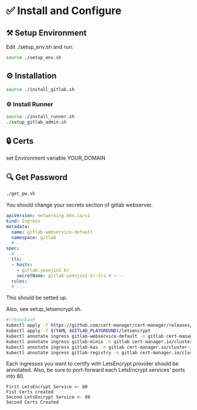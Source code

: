 # ✅ Install and Configure
## ⚒️ Setup Environment
Edit ./setup\_env.sh
and run:
```bash
source ./setup_env.sh
```
## ⚙️ Installation
```bash
source ./install_gitlab.sh
```
### ⚙️ Install Runner
```bash
source ./install_runner.sh
./setup_gitlab_admin.sh
```
## 🔒 Certs 
set Environment variable YOUR\_DOMAIN
## 🔍 Get Password
```bash
./get_pw.sh
```
You should change your secrets section of gitlab webserver.
```yaml
apiVersion: networking.k8s.io/v1
kind: Ingress
metadata:
  name: gitlab-webservice-default
  namespace: gitlab
  # ...
spec:
  # ... 
  tls:
  - hosts:
    - gitlab.yoonjin2.kr
    secretName: gitlab-yoonjin2-kr-tls # <--- 
  rules:
  # ...
```

This should be setted up.

Also, see setup\_letsencrypt.sh.
```bash
#!/bin/bash
kubectl apply -f https://github.com/cert-manager/cert-manager/releases/download/v1.14.5/cert-manager.yaml
kubectl apply -f $(YAML $GITLAB_PLAYGROUND)/letsencrypt
kubectl annotate ingress gitlab-webservice-default -n gitlab cert-manager.io/cluster-issuer="letsencrypt-prod" nginx.ingress.kubernetes.io/ssl-redirect="false" --overwrite
kubectl annotate ingress gitlab-minio -n gitlab cert-manager.io/cluster-issuer="letsencrypt-prod" nginx.ingress.kubernetes.io/ssl-redirect="false" --overwrite
kubectl annotate ingress gitlab-kas -n gitlab cert-manager.io/cluster-issuer="letsencrypt-prod" nginx.ingress.kubernetes.io/ssl-redirect="false" --overwrite
kubectl annotate ingress gitlab-registry -n gitlab cert-manager.io/cluster-issuer="letsencrypt-prod" nginx.ingress.kubernetes.io/ssl-redirect="false" --overwrite
```

Each ingresses you want to certify with LetsEncrypt provider should be annotated.
Also, be sure to port-forward each LetsEncrypt services' ports into 80.
```
First LetsEncrypt Service <- 80
Fist Certs created
Second LetsEncrypt Service <- 80
Second Certs Created
```


